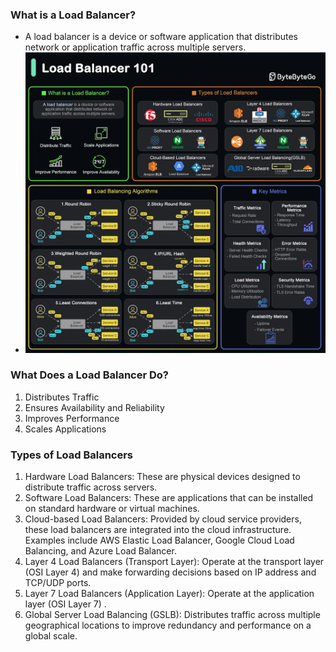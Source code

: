 ### What is a Load Balancer?
- A load balancer is a device or software application that distributes network or application traffic across multiple servers. 
- ![](resources/images/load_balancer.png)
### What Does a Load Balancer Do?
  1. Distributes Traffic
  2. Ensures Availability and Reliability
  3. Improves Performance
  4. Scales Applications

### Types of Load Balancers
  1. Hardware Load Balancers: These are physical devices designed to distribute traffic across servers.
  2. Software Load Balancers: These are applications that can be installed on standard hardware or virtual machines.
  3. Cloud-based Load Balancers: Provided by cloud service providers, these load balancers are integrated into the cloud infrastructure. Examples include AWS Elastic Load Balancer, Google Cloud Load Balancing, and Azure Load Balancer.
  4. Layer 4 Load Balancers (Transport Layer): Operate at the transport layer (OSI Layer 4) and make forwarding decisions based on IP address and TCP/UDP ports.
  5. Layer 7 Load Balancers (Application Layer): Operate at the application layer (OSI Layer 7) .
  6. Global Server Load Balancing (GSLB): Distributes traffic across multiple geographical locations to improve redundancy and performance on a global scale.